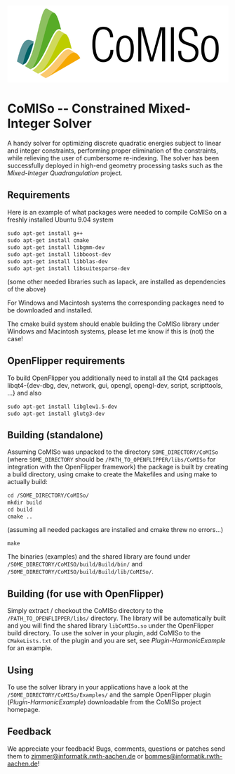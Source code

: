 ![CoMISo](Logo.png)

# CoMISo -- Constrained Mixed-Integer Solver
A handy solver for optimizing discrete quadratic energies subject to linear and integer constraints, performing proper elimination of the constraints, while relieving the user of cumbersome re-indexing. The solver has been successfully deployed in high-end geometry processing tasks such as the *Mixed-Integer Quadrangulation* project.

## Requirements
Here is an example of what packages were needed to compile CoMISo on a freshly installed Ubuntu 9.04 system

    sudo apt-get install g++
    sudo apt-get install cmake
    sudo apt-get install libgmm-dev
    sudo apt-get install libboost-dev
    sudo apt-get install libblas-dev
    sudo apt-get install libsuitesparse-dev 
(some other needed libraries such as lapack, are installed as dependencies of the above)

For Windows and Macintosh systems the corresponding packages need to be downloaded and installed.

The cmake build system should enable building the CoMISo library under Windows and Macintosh systems, please let me know if this is (not) the case!

## OpenFlipper requirements
To build OpenFlipper you additionally need to install all the Qt4 packages libqt4-{dev-dbg, dev, network, gui, opengl, opengl-dev, script, scripttools, ...} and also

    sudo apt-get install libglew1.5-dev
    sudo apt-get install glutg3-dev

## Building (standalone)
Assuming CoMISo was unpacked to the directory `SOME_DIRECTORY/CoMISo` (where `SOME_DIRECTORY` should be `/PATH_TO_OPENFLIPPER/libs/CoMISo` for integration with the OpenFlipper framework) the package is built by creating a build directory, using cmake to create the Makefiles and using make to actually build:

    cd /SOME_DIRECTORY/CoMISo/
    mkdir build
    cd build
    cmake ..

(assuming all needed packages are installed and cmake threw no errors...)

    make

The binaries (examples) and the shared library are found under `/SOME_DIRECTORY/CoMISO/build/Build/bin/` and `/SOME_DIRECTORY/CoMISO/build/Build/lib/CoMISo/`.


## Building (for use with OpenFlipper)
Simply extract / checkout the CoMISo directory to the `/PATH_TO_OPENFLIPPER/libs/` directory. The library will be automatically built and you will find the shared library `libCoMISo.so` under the OpenFlipper build directory.
To use the solver in your plugin, add CoMISo to the `CMakeLists.txt` of the plugin and you are set, see *Plugin-HarmonicExample* for an example.

## Using
To use the solver library in your applications have a look at the `/SOME_DIRECTORY/CoMISo/Examples/` and the sample OpenFlipper plugin (*Plugin-HarmonicExample*) downloadable from the CoMISo project homepage.

## Feedback
We appreciate your feedback! Bugs, comments, questions or patches send them to <zimmer@informatik.rwth-aachen.de> or <bommes@informatik.rwth-aachen.de>!